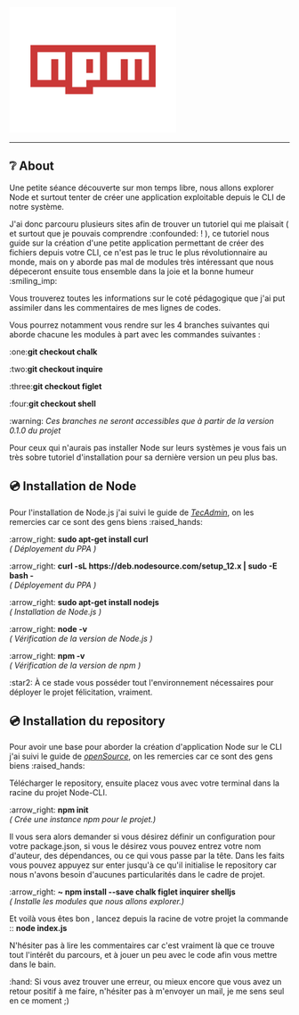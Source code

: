 
<p align="center">

<img src="header.png"><hr>

</p>


##  :grey_question: About


<p> Une petite séance découverte sur mon temps libre, nous allons explorer Node et surtout tenter de créer une application exploitable depuis le CLI de notre système.</p>

<p> J'ai donc parcouru plusieurs sites afin de trouver un tutoriel qui me plaisait ( et surtout que je pouvais comprendre  :confounded: ! ), ce tutoriel nous guide sur la création d'une petite application permettant de créer des fichiers depuis votre CLI, ce n'est pas le truc le plus révolutionnaire au monde, mais on y aborde pas mal de modules très intéressant que nous dépeceront ensuite tous ensemble dans la joie et la bonne humeur  :smiling_imp: </p>


<p> Vous trouverez toutes les informations sur le coté pédagogique que j'ai put assimiler dans les commentaires de mes lignes de codes. </p>

<p> Vous pourrez notamment vous rendre sur les 4 branches suivantes qui aborde chacune les modules à part avec les commandes suivantes : </p> 

<p> :one:<b>git checkout chalk </b></p> 
<p> :two:<b>git checkout inquire</b></p> 
<p> :three:<b>git checkout figlet </b></p> 
<p> :four:<b>git checkout shell </b></p> 

<p> :warning: <em> Ces branches ne seront accessibles que à partir de la version 0.1.0 du projet </em></p>

<p> Pour ceux qui n'aurais pas installer Node sur leurs systèmes je vous fais un très sobre tutoriel d'installation pour sa dernière version un peu plus bas. </p>

##  :cd: Installation de Node

<p> Pour l'installation de Node.js j'ai suivi le guide de <a href="https://tecadmin.net/install-latest-nodejs-npm-on-ubuntu/" target="_blank"> <i>TecAdmin</i></a>, on les remercies car ce sont des gens biens  :raised_hands:</p>

<p>:arrow_right: <b>  sudo apt-get install curl </b><em><br>( Déployement du PPA )</em></p>

<p>:arrow_right: <b> curl -sL https://deb.nodesource.com/setup_12.x | sudo -E bash - </b><em><br>( Déployement du PPA  )</em></p>

<p>:arrow_right: <b> sudo apt-get install nodejs </b><em><br>( Installation de Node.js )</em></p>

<p>:arrow_right: <b> node -v  </b><em><br>( Vérification de la version de Node.js )</em></p>

<p>:arrow_right: <b> npm -v   </b><em><br>( Vérification de la version de npm )</em></p>

<p>  :star2: À ce stade vous posséder tout l'environnement nécessaires pour déployer le projet félicitation, vraiment. </p>


##  :cd: Installation du repository

<p> Pour avoir une base pour aborder la création d'application Node sur le CLI  j'ai suivi le guide de <a href="https://opensource.com/article/18/7/node-js-interactive-cli" target="_blank"> <i>openSource</i></a>, on les remercies car ce sont des gens biens  :raised_hands:</p>


<p> Télécharger le repository, ensuite placez vous avec votre terminal dans la racine du projet Node-CLI. </p>

<p>:arrow_right: <b> npm init </b><em><br>( Crée une instance npm pour le projet.)</em></p>

<p> Il vous sera alors demander si vous désirez définir un configuration pour votre package.json, si vous le désirez vous pouvez entrez votre nom d'auteur, des dépendances, ou ce qui vous passe par la tête. Dans les faits vous pouvez appuyez sur enter jusqu'à ce qu'il initialise le repository car nous n'avons besoin d'aucunes particularités dans le cadre de projet. </p>

<p>:arrow_right: <b> ~ npm install --save chalk figlet inquirer shelljs </b><em><br>( Installe les modules que nous allons explorer.)</em></p>

<p> Et voilà vous êtes bon , lancez depuis la racine de votre projet la commande :: <b> node index.js </b> </p>

<p> N'hésiter pas à lire les commentaires car c'est vraiment là que ce trouve tout l'intérêt du parcours, et à jouer un peu avec le code afin vous mettre dans le bain. </p>

<p> :hand: Si vous avez trouver une erreur, ou mieux encore que vous avez un retour positif à me faire, n'hésiter pas à m'envoyer un mail, je me sens seul en ce moment ;) </p>
